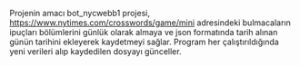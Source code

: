 Projenin amacı
    bot_nycwebb1 projesi, https://www.nytimes.com/crosswords/game/mini adresindeki bulmacaların ipuçları bölümlerini günlük olarak almaya ve json formatında tarih alınan günün tarihini ekleyerek kaydetmeyi sağlar. Program her çalıştırıldığında yeni verileri alıp kaydedilen dosyayı günceller.
